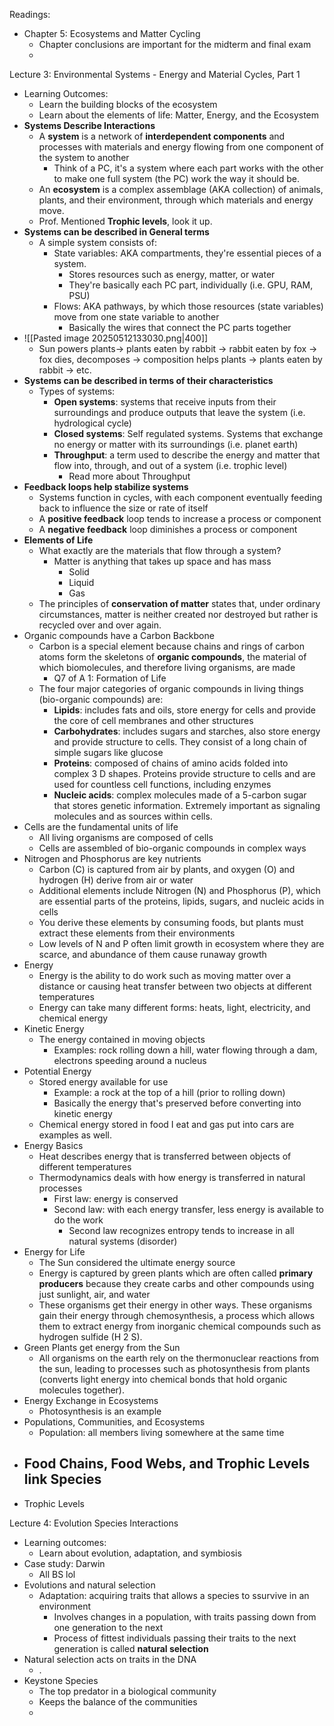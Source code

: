 Readings:
- Chapter 5: Ecosystems and Matter Cycling
	- Chapter conclusions are important for the midterm and final exam
	- 

Lecture 3: Environmental Systems - Energy and Material Cycles, Part 1
- Learning Outcomes: 
	- Learn the building blocks of the ecosystem
	- Learn about the elements of life: Matter, Energy, and the Ecosystem
- **Systems Describe Interactions**
	- A **system** is a network of **interdependent components** and processes with materials and energy flowing from one component of the system to another
		- Think of a PC, it's a system where each part works with the other to make one full system (the PC) work the way it should be.
	- An **ecosystem** is a complex assemblage (AKA collection) of animals, plants, and their environment, through which materials and energy move.
	- Prof. Mentioned **Trophic levels**, look it up.
- **Systems can be described in General terms**
	- A simple system consists of:
		- State variables: AKA compartments, they're essential pieces of a system. 
			- Stores resources such as energy, matter, or water
			- They're basically each PC part, individually (i.e. GPU, RAM, PSU)
		- Flows: AKA pathways, by which those resources (state variables) move from one state variable to another 
			- Basically the wires that connect the PC parts together
- ![[Pasted image 20250512133030.png|400]]
	- Sun powers plants-> plants eaten by rabbit -> rabbit eaten by fox -> fox dies, decomposes -> composition helps plants -> plants eaten by rabbit -> etc.
- **Systems can be described in terms of their characteristics**
	- Types of systems:
		- **Open systems**: systems that receive inputs from their surroundings and produce outputs that leave the system (i.e. hydrological cycle)
		- **Closed systems**: Self regulated systems. Systems that exchange no energy or matter with its surroundings (i.e. planet earth)
		- **Throughput**: a term used to describe the energy and matter that flow into, through, and out of a system (i.e. trophic level)
			- Read more about Throughput
- **Feedback loops help stabilize systems**
	- Systems function in cycles, with each component eventually feeding back to influence the size or rate of itself
	- A **positive feedback** loop tends to increase a process or component
	- A **negative feedback** loop diminishes a process or component
- **Elements of Life**
	- What exactly are the materials that flow through a system?
		- Matter is anything that takes up space and has mass
			- Solid
			- Liquid
			- Gas
	- The principles of **conservation of matter** states that, under ordinary circumstances, matter is neither created nor destroyed but rather is recycled over and over again.
- Organic compounds have a Carbon Backbone
	- Carbon is a special element because chains and rings of carbon atoms form the skeletons of **organic compounds**, the material of which biomolecules, and therefore living organisms, are made
		- Q7 of A 1: Formation of Life
	- The four major categories of organic compounds in living things (bio-organic compounds) are:
		- **Lipids**: includes fats and oils, store energy for cells and provide the core of cell membranes and other structures
		- **Carbohydrates**: includes sugars and starches, also store energy and provide structure to cells. They consist of a long chain of simple sugars like glucose
		- **Proteins**: composed of chains of amino acids folded into complex 3 D shapes. Proteins provide structure to cells and are used for countless cell functions, including enzymes
		- **Nucleic acids**: complex molecules made of a 5-carbon sugar that stores genetic information. Extremely important as signaling molecules and as sources within cells.
- Cells are the fundamental units of life
	- All living organisms are composed of cells
	- Cells are assembled of bio-organic compounds in complex ways
- Nitrogen and Phosphorus are key nutrients
	- Carbon (C) is captured from air by plants, and oxygen (O) and hydrogen (H) derive from air or water
	- Additional elements include Nitrogen (N) and Phosphorus (P), which are essential parts of the proteins, lipids, sugars, and nucleic acids in cells
	- You derive these elements by consuming foods, but plants must extract these elements from their environments
	- Low levels of N and P often limit growth in ecosystem where they are scarce, and abundance of them cause runaway growth
- Energy
	- Energy is the ability to do work such as moving matter over a distance or causing heat transfer between two objects at different temperatures
	- Energy can take many different forms: heats, light, electricity, and chemical energy
- Kinetic Energy
	- The energy contained in moving objects
		- Examples: rock rolling down a hill, water flowing through a dam, electrons speeding around a nucleus
- Potential Energy
	- Stored energy available for use
		- Example: a rock at the top of a hill (prior to rolling down)
		- Basically the energy that's preserved before converting into kinetic energy
	- Chemical energy stored in food I eat and gas put into cars are examples as well.
- Energy Basics
	- Heat describes energy that is transferred between objects of different temperatures
	- Thermodynamics deals with how energy is transferred in natural processes
		- First law: energy is conserved
		- Second law: with each energy transfer, less energy is available to do the work
			- Second law recognizes entropy tends to increase in all natural systems (disorder)
- Energy for Life
	- The Sun considered the ultimate energy source
	- Energy is captured by green plants which are often called **primary producers** because they create carbs and other compounds using just sunlight, air, and water
	- These organisms get their energy in other ways. These organisms gain their energy through chemosynthesis, a process which allows them to extract energy from inorganic chemical compounds such as hydrogen sulfide (H 2 S).
- Green Plants get energy from the Sun
	- All organisms on the earth rely on the thermonuclear reactions from the sun, leading to processes such as photosynthesis from plants (converts light energy into chemical bonds that hold organic molecules together).
- Energy Exchange in Ecosystems
	- Photosynthesis is an example
- Populations, Communities, and Ecosystems
	- Population: all members living somewhere at the same time
- Food Chains, Food Webs, and Trophic Levels link Species
	- 
- Trophic Levels




Lecture 4: Evolution Species Interactions
- Learning outcomes: 
	- Learn about evolution, adaptation, and symbiosis
- Case study: Darwin
	- All BS lol 
- Evolutions and natural selection
	- Adaptation: acquiring traits that allows a species to ssurvive in an environment
		- Involves changes in a population, with traits passing down from one generation to the next
		- Process of fittest individuals passing their traits to the next generation is called **natural selection**
- Natural selection acts on traits in the DNA
	- .
- Keystone Species
	- The top predator in a biological community
	- Keeps the balance of the communities
	- 